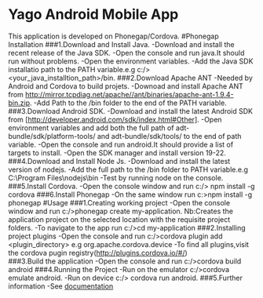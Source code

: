 # Yago Android Mobile App
This application is developed on Phonegap/Cordova.
#Phonegap Installation
###1.Download and Install Java.
     -Download and install the recent release of the Java SDK.
     -Open the console and run java.It should run without problems.
     -Open the environment variables.
     -Add the Java SDK installatio path to the PATH variable.e.g c:/><your_java_installtion_path>/bin.
###2.Download Apache ANT
     -Needed by Android and Cordova to build projets.
     -Downoad and install Apache ANT from  http://mirror.tcpdiag.net/apache//ant/binaries/apache-ant-1.9.4-bin.zip.
     -Add Path to the /bin folder to the end of the PATH variable.
###3.Download  Android SDK.
     -Download and install the latest Android SDK from [http://developer.android.com/sdk/index.html#Other].
     -Open environment variables and add both the full path of adt-bundle/sdk/platform-tools/ and adt-bundle/sdk/tools/ to the end of path variable.
     -Open the console and run android.It should provide a list of targets to install.
     -Open the SDK manager and install version 19-22.
###4.Download and Install Node Js.
     -Download and install the latest version of nodejs.
     -Add the full path to the /bin folder to PATH variable.e.g C:\Program Files\nodejs\bin
     -Test by running node on the console.
###5.Install Cordova.
    -Open the console window and run
       c:/> npm install -g cordova
###6.Install Phonegap
     -On the same window run
        c:\>npm install -g phonegap
#Usage
###1.Creating working project
     -Open the console window and run
      c:/>phonegap create my-application.
       Nb:Creates the application project on the selected location with the requisite project folders. 
     -To navigate to the app run
       c:/>cd my-application
###2.Installing project plugins
     -Open the console and run
      c:/>cordova plugin add <plugin_directory> e.g org.apache.cordova.device
     -To find all plugins,visit the cordova pugin registry(http://plugins.cordova.io/#/)  
###3.Build the application
     -Open the console and run
      c:/>cordova build android
###4.Running the Project
     -Run on the emulator
      c:/>cordova emulate android.
     -Run on device
      c:/> cordova run android. 
###5.Further information
     -See [documentation](http://docs.phonegap.com/en/4.0.0/index.html)
        
  
   

